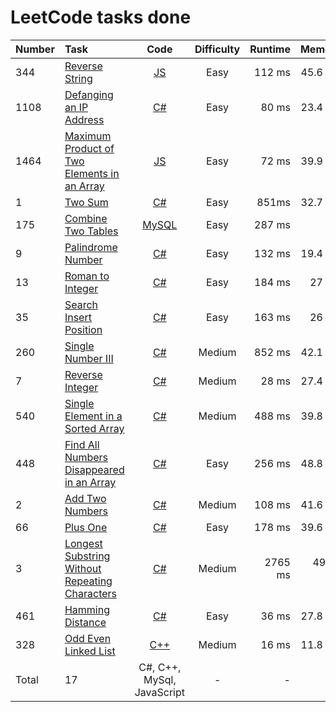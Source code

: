 # LeetCode tasks done
Number | Task | Code | Difficulty | Runtime | Memory
:---   | :--- | :---:| :--:       | ---:    | ---:
344| [Reverse String](https://leetcode.com/problems/reverse-string/) | [JS](https://github.com/s2d1ent/leetcode-tasks-done/tree/main/code/Reverse_String.js) | Easy | 112 ms | 45.6 MB
1108| [Defanging an IP Address](https://leetcode.com/problems/defanging-an-ip-address/) | [C#](https://github.com/s2d1ent/leetcode-tasks-done/tree/main/code/Defanging_an_IP_Address.cs) | Easy | 80 ms | 23.4 MB
1464| [Maximum Product of Two Elements in an Array](https://leetcode.com/problems/maximum-product-of-two-elements-in-an-array/) | [JS](https://github.com/s2d1ent/leetcode-tasks-done/tree/main/code/Maximum_Product_of_Two_Elements_in_an_Array.js) | Easy | 72 ms | 39.9 MB
1| [Two Sum](https://leetcode.com/problems/two-sum/) | [C#](https://github.com/s2d1ent/leetcode-tasks-done/tree/main/code/two_sum.cs) | Easy | 851ms | 32.7 MB
175| [Combine Two Tables](https://leetcode.com/problems/combine-two-tables/) |  [MySQL](https://github.com/s2d1ent/leetcode-tasks-done/tree/main/code/combine_two_tables.sql)| Easy | 287 ms | 0 B
9| [Palindrome Number](https://leetcode.com/problems/palindrome-number/) | [C#](https://github.com/s2d1ent/leetcode-tasks-done/tree/main/code/palindrome_number.cs) | Easy | 132 ms | 19.4 MB
13| [Roman to Integer](https://leetcode.com/problems/roman-to-integer/) | [C#](https://github.com/s2d1ent/leetcode-tasks-done/tree/main/code/roman_to_integer.cs) | Easy | 184 ms | 27 MB
35| [Search Insert Position](https://leetcode.com/problems/search-insert-position/) | [C#](https://github.com/s2d1ent/leetcode-tasks-done/tree/main/code/search_insert_position.cs) | Easy | 163 ms | 26 MB
260| [Single Number III](https://leetcode.com/problems/single-number-iii/) | [C#](https://github.com/s2d1ent/leetcode-tasks-done/tree/main/code/Single_Number_III.cs) | Medium | 852 ms | 42.1 MB
7| [Reverse Integer](https://leetcode.com/problems/reverse-integer/) | [C#](https://github.com/s2d1ent/leetcode-tasks-done/tree/main/code/Reverse_Integer.cs) | Medium | 28 ms | 27.4 MB
540| [Single Element in a Sorted Array](https://leetcode.com/problems/single-element-in-a-sorted-array/) | [C#](https://github.com/s2d1ent/leetcode-tasks-done/tree/main/code/Single_Element_in_a_Sorted_Array.cs) | Medium | 488 ms | 39.8 MB
448| [Find All Numbers Disappeared in an Array](https://leetcode.com/problems/find-all-numbers-disappeared-in-an-array/) | [C#](https://github.com/s2d1ent/leetcode-tasks-done/tree/main/code/Single_Element_in_a_Sorted_Array.cs) | Easy | 256 ms | 48.8 MB
2| [Add Two Numbers](https://leetcode.com/problems/add-two-numbers/) | [C#](https://github.com/s2d1ent/leetcode-tasks-done/tree/main/code/Add_Two_Numbers.cs) | Medium | 108 ms | 41.6 MB
66| [Plus One](https://leetcode.com/problems/plus-one/) | [C#](https://github.com/s2d1ent/leetcode-tasks-done/tree/main/code/Plus_One.cs) | Easy | 178 ms | 39.6 MB
3| [Longest Substring Without Repeating Characters](https://leetcode.com/problems/longest-substring-without-repeating-characters/) | [C#](https://github.com/s2d1ent/leetcode-tasks-done/tree/main/code/Longest_Substring_Without_Repeating_Characters.cs) | Medium | 2765 ms | 499.1 MB
461| [Hamming Distance](https://leetcode.com/problems/hamming-distance/) | [C#](https://github.com/s2d1ent/leetcode-tasks-done/tree/main/code/Hamming_Distance.cs) | Easy | 36 ms | 27.8 MB
328| [Odd Even Linked List](https://leetcode.com/problems/odd-even-linked-list/) | [C++](/code/Odd_Even_Linked_List.cs) | Medium | 16 ms | 11.8 MB
Total| 17 | C#, C++, MySql, JavaScript | - | - | -

